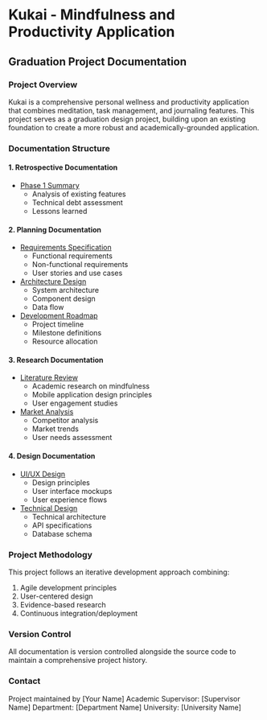 # Kukai - Mindfulness and Productivity Application
## Graduation Project Documentation

### Project Overview
Kukai is a comprehensive personal wellness and productivity application that combines meditation, task management, and journaling features. This project serves as a graduation design project, building upon an existing foundation to create a more robust and academically-grounded application.

### Documentation Structure

#### 1. Retrospective Documentation
- [Phase 1 Summary](retrospective/phase1_summary.md)
  - Analysis of existing features
  - Technical debt assessment
  - Lessons learned

#### 2. Planning Documentation
- [Requirements Specification](planning/requirements.md)
  - Functional requirements
  - Non-functional requirements
  - User stories and use cases
- [Architecture Design](planning/architecture.md)
  - System architecture
  - Component design
  - Data flow
- [Development Roadmap](planning/roadmap.md)
  - Project timeline
  - Milestone definitions
  - Resource allocation

#### 3. Research Documentation
- [Literature Review](research/literature_review.md)
  - Academic research on mindfulness
  - Mobile application design principles
  - User engagement studies
- [Market Analysis](research/market_analysis.md)
  - Competitor analysis
  - Market trends
  - User needs assessment

#### 4. Design Documentation
- [UI/UX Design](design/ui_design.md)
  - Design principles
  - User interface mockups
  - User experience flows
- [Technical Design](design/technical_design.md)
  - Technical architecture
  - API specifications
  - Database schema

### Project Methodology
This project follows an iterative development approach combining:
1. Agile development principles
2. User-centered design
3. Evidence-based research
4. Continuous integration/deployment

### Version Control
All documentation is version controlled alongside the source code to maintain a comprehensive project history.

### Contact
Project maintained by [Your Name]
Academic Supervisor: [Supervisor Name]
Department: [Department Name]
University: [University Name]
